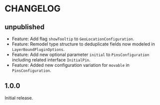 # CHANGELOG

## unpublished

- Feature: Add flag `showTooltip` to `GeoLocationConfiguration`.
- Feature: Remodel type structure to deduplicate fields now modeled in `LayerBoundPluginOptions`.
- Feature: Add new optional parameter `initial` to `PinsConfiguration` including related interface `InitialPin`.
- Feature: Added new configuration variation for `movable` in `PinsConfiguration`.

## 1.0.0

Initial release.
